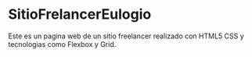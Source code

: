# SitioFrelancerEulogio
Este es un pagina web de un sitio freelancer realizado con HTML5 CSS y tecnologias como Flexbox y Grid.
